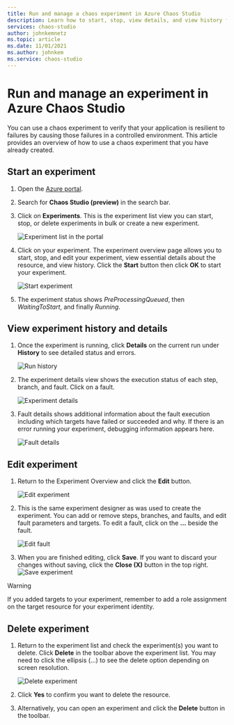```yaml
---
title: Run and manage a chaos experiment in Azure Chaos Studio
description: Learn how to start, stop, view details, and view history for a chaos experiment in Azure Chaos Studio
services: chaos-studio
author: johnkemnetz
ms.topic: article
ms.date: 11/01/2021
ms.author: johnkem
ms.service: chaos-studio
---
```


# Run and manage an experiment in Azure Chaos Studio

You can use a chaos experiment to verify that your application is resilient to failures by causing those failures in a controlled environment. This article provides an overview of how to use a chaos experiment that you have already created.

## Start an experiment

1. Open the [Azure portal](https://portal.azure.com).

2. Search for **Chaos Studio (preview)** in the search bar.

3. Click on **Experiments**. This is the experiment list view you can start, stop, or delete experiments in bulk or create a new experiment.

    ![Experiment list in the portal](images/run-experiment-list.png)

4. Click on your experiment. The experiment overview page allows you to start, stop, and edit your experiment, view essential details about the resource, and view history. Click the **Start** button then click **OK** to start your experiment.

    ![Start experiment](images/run-experiment-start.png)

5. The experiment status shows *PreProcessingQueued*, then *WaitingToStart*, and finally *Running*.

## View experiment history and details

1. Once the experiment is running, click **Details** on the current run under **History** to see detailed status and errors.

    ![Run history](images/run-experiment-history.png)

2. The experiment details view shows the execution status of each step, branch, and fault. Click on a fault.

    ![Experiment details](images/run-experiment-details.png)

3. Fault details shows additional information about the fault execution including which targets have failed or succeeded and why. If there is an error running your experiment, debugging information appears here.

    ![Fault details](images/run-experiment-fault.png)

## Edit experiment

1. Return to the Experiment Overview and click the **Edit** button.

    ![Edit experiment](images/run-edit.png)

2. This is the same experiment designer as was used to create the experiment. You can add or remove steps, branches, and faults, and edit fault parameters and targets. To edit a fault, click on the **...** beside the fault.

    ![Edit fault](images/run-edit-ellipses.png)

3. When you are finished editing, click **Save**. If you want to discard your changes without saving, click the **Close (X)** button in the top right.
  ![Save experiment](images/run-edit-save.png)

> [!WARNING]
> If you added targets to your experiment, remember to add a role assignment on the target resource for your experiment identity.

## Delete experiment
1. Return to the experiment list and check the experiment(s) you want to delete. Click **Delete** in the toolbar above the experiment list. You may need to click the ellipsis (...) to see the delete option depending on screen resolution.

    ![Delete experiment](images/run-delete.png)

2. Click **Yes** to confirm you want to delete the resource.

3. Alternatively, you can open an experiment and click the **Delete** button in the toolbar.
